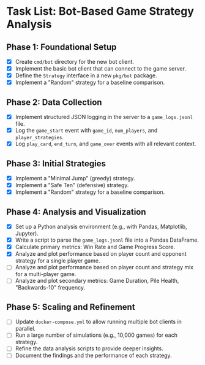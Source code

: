 # Task List: Bot-Based Game Strategy Analysis

## Phase 1: Foundational Setup

- [x] Create `cmd/bot` directory for the new bot client.
- [x] Implement the basic bot client that can connect to the game server.
- [x] Define the `Strategy` interface in a new `pkg/bot` package.
- [x] Implement a "Random" strategy for a baseline comparison.

## Phase 2: Data Collection

- [x] Implement structured JSON logging in the server to a `game_logs.jsonl` file.
- [x] Log the `game_start` event with `game_id`, `num_players`, and `player_strategies`.
- [x] Log `play_card`, `end_turn`, and `game_over` events with all relevant context.

## Phase 3: Initial Strategies

- [x] Implement a "Minimal Jump" (greedy) strategy.
- [x] Implement a "Safe Ten" (defensive) strategy.
- [x] Implement a "Random" strategy for a baseline comparison.

## Phase 4: Analysis and Visualization

- [x] Set up a Python analysis environment (e.g., with Pandas, Matplotlib, Jupyter).
- [x] Write a script to parse the `game_logs.jsonl` file into a Pandas DataFrame.
- [x] Calculate primary metrics: Win Rate and Game Progress Score.
- [x] Analyze and plot performance based on player count and opponent strategy for a single player game.
- [ ] Analyze and plot performance based on player count and strategy mix for a multi-player game.
- [ ] Analyze and plot secondary metrics: Game Duration, Pile Health, "Backwards-10" frequency.

## Phase 5: Scaling and Refinement

- [ ] Update `docker-compose.yml` to allow running multiple bot clients in parallel.
- [ ] Run a large number of simulations (e.g., 10,000 games) for each strategy.
- [ ] Refine the data analysis scripts to provide deeper insights.
- [ ] Document the findings and the performance of each strategy.
